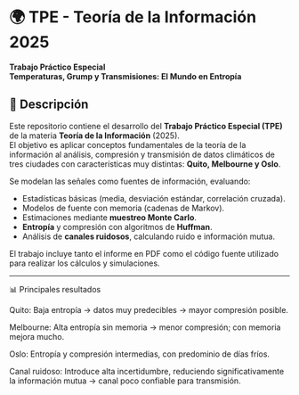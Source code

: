 # 🌍 TPE - Teoría de la Información 2025  
**Trabajo Práctico Especial**  
**Temperaturas, Grump y Transmisiones: El Mundo en Entropía**  

## 📌 Descripción  
Este repositorio contiene el desarrollo del **Trabajo Práctico Especial (TPE)** de la materia **Teoría de la Información** (2025).  
El objetivo es aplicar conceptos fundamentales de la teoría de la información al análisis, compresión y transmisión de datos climáticos de tres ciudades con características muy distintas: **Quito, Melbourne y Oslo**.  

Se modelan las señales como fuentes de información, evaluando:  
- Estadísticas básicas (media, desviación estándar, correlación cruzada).  
- Modelos de fuente con memoria (cadenas de Markov).  
- Estimaciones mediante **muestreo Monte Carlo**.  
- **Entropía** y compresión con algoritmos de **Huffman**.  
- Análisis de **canales ruidosos**, calculando ruido e información mutua.  

El trabajo incluye tanto el informe en PDF como el código fuente utilizado para realizar los cálculos y simulaciones.  

---

📊 Principales resultados

Quito: Baja entropía → datos muy predecibles → mayor compresión posible.

Melbourne: Alta entropía sin memoria → menor compresión; con memoria mejora mucho.

Oslo: Entropía y compresión intermedias, con predominio de días fríos.

Canal ruidoso: Introduce alta incertidumbre, reduciendo significativamente la información mutua → canal poco confiable para transmisión.
